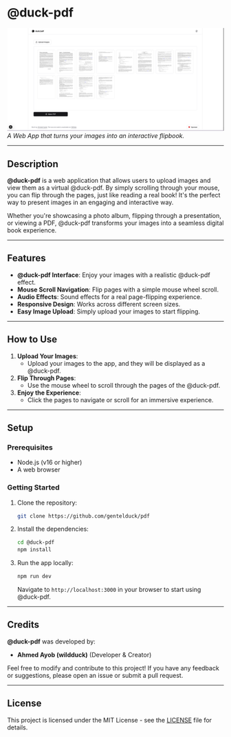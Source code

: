# @duck-pdf

![@duck-pdf Logo](/public/og.png)  
_A Web App that turns your images into an interactive flipbook._

---

## Description

**@duck-pdf** is a web application that allows users to upload images and view them as a virtual @duck-pdf. By simply scrolling through your mouse, you can flip through the pages, just like reading a real book! It's the perfect way to present images in an engaging and interactive way.

Whether you're showcasing a photo album, flipping through a presentation, or viewing a PDF, @duck-pdf transforms your images into a seamless digital book experience.

---

## Features

- **@duck-pdf Interface**: Enjoy your images with a realistic @duck-pdf effect.
- **Mouse Scroll Navigation**: Flip pages with a simple mouse wheel scroll.
- **Audio Effects**: Sound effects for a real page-flipping experience.
- **Responsive Design**: Works across different screen sizes.
- **Easy Image Upload**: Simply upload your images to start flipping.

---

## How to Use

1. **Upload Your Images**:
   - Upload your images to the app, and they will be displayed as a @duck-pdf.
2. **Flip Through Pages**:
   - Use the mouse wheel to scroll through the pages of the @duck-pdf.
3. **Enjoy the Experience**:
   - Click the pages to navigate or scroll for an immersive experience.

---

## Setup

### Prerequisites

- Node.js (v16 or higher)
- A web browser

### Getting Started

1. Clone the repository:

   ```bash
   git clone https://github.com/gentelduck/pdf
   ```

2. Install the dependencies:

   ```bash
   cd @duck-pdf
   npm install
   ```

3. Run the app locally:

   ```bash
   npm run dev
   ```

   Navigate to `http://localhost:3000` in your browser to start using @duck-pdf.

---

## Credits

**@duck-pdf** was developed by:

- **Ahmed Ayob (wildduck)** (Developer & Creator)

Feel free to modify and contribute to this project! If you have any feedback or suggestions, please open an issue or submit a pull request.

---

## License

This project is licensed under the MIT License - see the [LICENSE](LICENSE) file for details.
